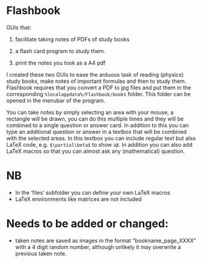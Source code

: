 # Flashbook

GUIs that:

  1) facilitate taking notes of PDFs of study books

  2) a flash card program to study them.
  
  3) print the notes you took as a A4 pdf
  
I created these two GUIs to ease the arduous task of reading (physics) study books, make notes of important formulas and then to study them. Flashbook requires that you convert a PDF to jpg files and put them in the corresponding `%localappdata%/Flashbook/books` folder. This folder can be opened in the menubar of the program.

You can take notes by simply selecting an area with your mouse, a rectangle will be drawn, you can do this multiple times and they will be combined to a single question or answer card. In addition to this you can type an additional question or answer in a textbox that will be combined with the selected areas. In this textbox you can include regular text but also LaTeX code, e.g. `$\partial\beta$` to show `∂β`. In addition you can also add LaTeX macros so that you can almost ask any (mathematical) question.
# NB
- In the ‘files’ subfolder you can define your own LaTeX macros
-	LaTeX environments like matrices are not included

# Needs to be added or changed:
- taken notes are saved as images in the format "bookname_page_XXXX" with a 4 digit random number, although unlikely it may overwrite a previous taken note.
